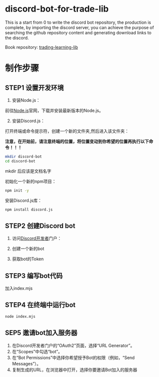 # discord-bot-for-trade-lib
This is a start from 0 to write the discord bot repository, the production is complete, by importing the discord server, you can achieve the purpose of searching the github repository content and generating download links to the discord.

Book repository: [trading-learning-lib](https://github.com/Lens-lzy/trading-learning-lib)


制作步骤  
====
STEP1 设置开发环境
----
1. 安装Node.js：  

前往[Node.js](https://nodejs.org/en/download/package-manager)官网，下载并安装最新版本的Node.js。

2. 安装Discord.js：

打开终端或命令提示符，创建一个新的文件夹,然后进入该文件夹：  

**注意，在开始前，请注意终端的位置，将位置变动到你希望的位置再执行以下命令！！！**  


```bash
mkdir discord-bot  
cd discord-bot
```
mkdir 后应该是文档名字

初始化一个新的npm项目：

```bash
npm init -y
```

安装Discord.js库：
```bash
npm install discord.js
```


STEP2 创建Discord bot
----
1. 访问[Discord开发者](https://discord.com/developers/docs/intro)门户：


2. 创建一个新的bot

3. 获取bot的Token  

STEP3 编写bot代码
----
加入index.mjs  

STEP4 在终端中运行bot
----
```bash
node index.mjs
```

SEP5 邀请bot加入服务器
----
1. 在Discord开发者门户的“OAuth2”页面，选择“URL Generator”。
2. 在“Scopes”中勾选“bot”。
3. 在“Bot Permissions”中选择你希望授予Bot的权限（例如，“Send Messages”）。
4. 复制生成的URL，在浏览器中打开，选择你要邀请Bot加入的服务器
